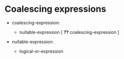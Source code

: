 

Coalescing expressions
======================

-   coalescing-expression:

    -   nullable-expression [ **??** coalescing-expression ]

-   nullable-expression:

    -   logical-or-expression

